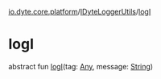 [io.dyte.core.platform](../index.md)/[IDyteLoggerUtils](index.md)/[logI](log-i.md)

# logI


abstract fun [logI](log-i.md)(tag: [Any](https://kotlinlang.org/api/latest/jvm/stdlib/kotlin/-any/index.html), message: [String](https://kotlinlang.org/api/latest/jvm/stdlib/kotlin/-string/index.html))
